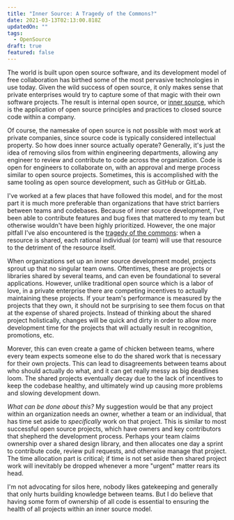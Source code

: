 ```yaml
---
title: "Inner Source: A Tragedy of the Commons?"
date: 2021-03-13T02:13:00.818Z
updatedOn: ""
tags:
  - OpenSource
draft: true
featured: false
---
```

The world is built upon open source software, and its development model of free collaboration has birthed some of the most pervasive technologies in use today.  Given the wild success of open source, it only makes sense that private enterprises would try to capture some of that magic with their own software projects.  The result is internal open source, or [inner source](https://en.wikipedia.org/wiki/Inner_source), which is the application of open source principles and practices to closed source code within a company.

Of course, the namesake of open source is not possible with most work at private companies, since source code is typically considered intellectual property.  So how does inner source actually operate?  Generally, it's just the idea of removing silos from within engineering departments, allowing any engineer to review and contribute to code across the organization.  Code is open for engineers to collaborate on, with an approval and merge process similar to open source projects.  Sometimes, this is accomplished with the same tooling as open source development, such as GitHub or GitLab.  

I've worked at a few places that have followed this model, and for the most part it is much more preferable than organizations that have strict barriers between teams and codebases.  Because of inner source development, I've been able to contribute features and bug fixes that mattered to my team but otherwise wouldn't have been highly prioritized.  However, the one major pitfall I've also encountered is the [tragedy of the commons](https://en.wikipedia.org/wiki/Tragedy_of_the_commons): when a resource is shared, each rational individual (or team) will use that resource to the detriment of the resource itself.

When organizations set up an inner source development model, projects sprout up that no singular team owns.  Oftentimes, these are projects or libraries shared by several teams, and can even be foundational to several applications.  However, unlike traditional open source which is a labor of love, in a private enterprise there are competing incentives to actually maintaining these projects.  If your team's performance is measured by the projects that they own, it should not be surprising to see them focus on that at the expense of shared projects.  Instead of thinking about the shared project holistically, changes will be quick and dirty in order to allow more development time for the projects that will actually result in recognition, promotions, etc.

Morever, this can even create a game of chicken between teams, where every team expects someone else to do the shared work that is necessary for their own projects.  This can lead to disagreements between teams about who should actually do what, and it can get really messy as big deadlines loom.  The shared projects eventually decay due to the lack of incentives to keep the codebase healthy, and ultimately wind up causing more problems and slowing development down.

*What can be done about this?*  My suggestion would be that any project within an organization needs an owner, whether a team or an individual, that has time set aside to *specifically* work on that project.  This is similar to most successful open source projects, which have owners and key contributors that shepherd the development process.  Perhaps your team claims ownership over a shared design library, and then allocates one day a sprint to contribute code, review pull requests, and otherwise manage that project.  The time allocation part is critical; if time is not set aside then shared project work will inevitably be dropped whenever a more "urgent" matter rears its head.

I'm not advocating for silos here, nobody likes gatekeeping and generally that only hurts building knowledge between teams.  But I do believe that having some form of ownership of all code is essential to ensuring the health of all projects within an inner source model.